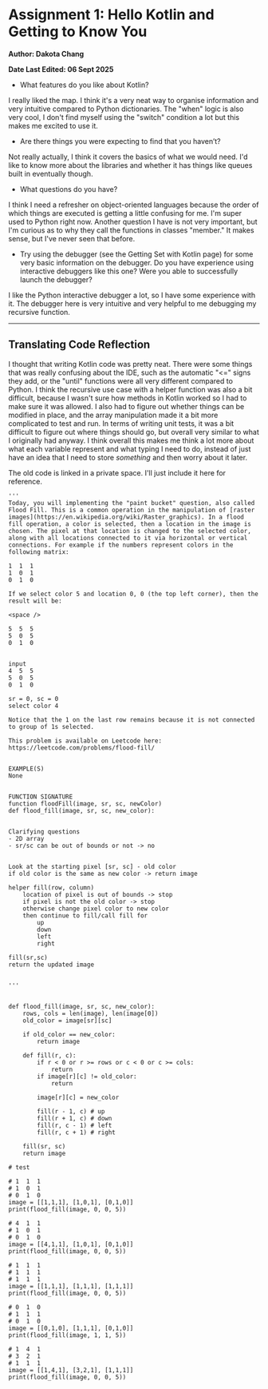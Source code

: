 # Assignment 1: Hello Kotlin and Getting to Know You
**Author: Dakota Chang**

**Date Last Edited: 06 Sept 2025**


- What features do you like about Kotlin?

I really liked the map. I think it's a very neat way to organise information and very intuitive compared to Python
dictionaries. The "when" logic is also very cool, I don't find myself using the "switch" condition a lot but this makes
me excited to use it.

- Are there things you were expecting to find that you haven’t?

Not really actually, I think it covers the basics of what we would need. I'd like to know more about the libraries and
whether it has things like queues built in eventually though.

- What questions do you have?

I think I need a refresher on object-oriented languages because the order of which things are executed is getting a
little confusing for me. I'm super used to Python right now. Another question I have is not very important, but I'm
curious as to why they call the functions in classes "member." It makes sense, but I've never seen that before.

- Try using the debugger (see the Getting Set with Kotlin page) for some very basic information on the debugger. Do you have experience using interactive debuggers like this one? Were you able to successfully launch the debugger?

I like the Python interactive debugger a lot, so I have some experience with it. The debugger here is very intuitive and
very helpful to me debugging my recursive function.


---

## Translating Code Reflection

I thought that writing Kotlin code was pretty neat. There were some things that was really confusing about the IDE, such as the automatic "<=" signs they add, or the "until" functions were all very different compared to Python. I think the recursive use case with a helper function was also a bit difficult, because I wasn't sure how methods in Kotlin worked so I had to make sure it was allowed. I also had to figure out whether things can be modified in place, and the array manipulation made it a bit more complicated to test and run. In terms of writing unit tests, it was a bit difficult to figure out where things should go, but overall very similar to what I originally had anyway. I think overall this makes me think a lot more about what each variable represent and what typing I need to do, instead of just have an idea that I need to store _something_ and then worry about it later.

The old code is linked in a private space. I'll just include it here for reference.
```{python}
'''
Today, you will implementing the "paint bucket" question, also called Flood Fill. This is a common operation in the manipulation of [raster images](https://en.wikipedia.org/wiki/Raster_graphics). In a flood fill operation, a color is selected, then a location in the image is chosen. The pixel at that location is changed to the selected color, along with all locations connected to it via horizontal or vertical connections. For example if the numbers represent colors in the following matrix:

1  1  1
1  0  1
0  1  0

If we select color 5 and location 0, 0 (the top left corner), then the result will be:

<space />

5  5  5
5  0  5
0  1  0


input
4  5  5
5  0  5
0  1  0

sr = 0, sc = 0
select color 4

Notice that the 1 on the last row remains because it is not connected to group of 1s selected.

This problem is available on Leetcode here: https://leetcode.com/problems/flood-fill/
 

EXAMPLE(S)
None
 

FUNCTION SIGNATURE
function floodFill(image, sr, sc, newColor)
def flood_fill(image, sr, sc, new_color):


Clarifying questions
- 2D array
- sr/sc can be out of bounds or not -> no


Look at the starting pixel [sr, sc] - old color
if old color is the same as new color -> return image

helper fill(row, column)
    location of pixel is out of bounds -> stop
    if pixel is not the old color -> stop
    otherwise change pixel color to new color
    then continue to fill/call fill for 
        up
        down
        left
        right

fill(sr,sc)
return the updated image


'''


def flood_fill(image, sr, sc, new_color):
    rows, cols = len(image), len(image[0])
    old_color = image[sr][sc]

    if old_color == new_color:
        return image

    def fill(r, c):
        if r < 0 or r >= rows or c < 0 or c >= cols:
            return
        if image[r][c] != old_color:
            return
        
        image[r][c] = new_color

        fill(r - 1, c) # up
        fill(r + 1, c) # down
        fill(r, c - 1) # left
        fill(r, c + 1) # right

    fill(sr, sc)
    return image

# test

# 1  1  1
# 1  0  1
# 0  1  0
image = [[1,1,1], [1,0,1], [0,1,0]]
print(flood_fill(image, 0, 0, 5))

# 4  1  1
# 1  0  1
# 0  1  0
image = [[4,1,1], [1,0,1], [0,1,0]]
print(flood_fill(image, 0, 0, 5))

# 1  1  1
# 1  1  1
# 1  1  1
image = [[1,1,1], [1,1,1], [1,1,1]]
print(flood_fill(image, 0, 0, 5))

# 0  1  0
# 1  1  1
# 0  1  0
image = [[0,1,0], [1,1,1], [0,1,0]]
print(flood_fill(image, 1, 1, 5))

# 1  4  1
# 3  2  1
# 1  1  1
image = [[1,4,1], [3,2,1], [1,1,1]]
print(flood_fill(image, 0, 0, 5))
```
